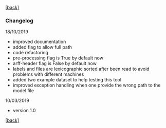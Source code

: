 [\[back\]](../Readme.md)

### Changelog

18/10/2019

* improved documentation
* added flag to allow full path
* code refactoring
* pre-processing flag is True by default now
* arff-header flag is False by default now
* labels and files are lexicographic sorted after been read to avoid 
problems with different machines
* added two example dataset to help testing this tool
* improved exception handling when one provide the wrong path to the model file 



10/03/2019

* version 1.0


[\[back\]](../Readme.md)
